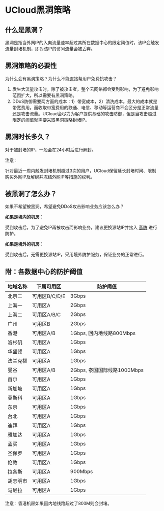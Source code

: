 

# UCloud黑洞策略

## 什么是黑洞？

黑洞是指当外网IP的入向流量速率超过其所在数据中心的限定阈值时，该IP会触发流量封堵机制，即对该IP的访问流量会被丢弃。

## 黑洞策略的必要性

为什么会有黑洞策略？为什么不能直接帮用户免费抗攻击？

1.  发生大流量攻击时，除了被攻击者，整个云网络都会受到影响，为了避免影响范围扩大，所以需要有黑洞策略。
2.  DDoS防御需要两方面的成本：1）带宽成本，2）清洗成本。最大的成本就是带宽费用，而收取带宽费用的联通、电信、移动等运营商不会区分是正常流量还是攻击流量。UCloud会尽力为客户提供基础的攻击防御，但是当攻击超过限定的阈值就需要采取黑洞策略封堵IP。

## 黑洞时长多久？

对于被封堵的IP，一般会在24小时后进行解封。

<wrap em>注意：

针对最近一周内触发封堵机制超过3次的用户，UCloud保留延长封堵时间、限制购买外网IP及解绑并冻结外网IP等措施的权利。</wrap>

## 被黑洞了怎么办？

如果不希望被黑洞，希望避免DDoS攻击影响业务应该怎么办？

**如果是境内的机房：**

受到攻击后，为了避免IP再被攻击而影响业务，建议更换源站IP并接入
[高防](/uantiddos/uads/README) 进行防护。

**如果是境外的机房：**

受到攻击后，无需更换源站IP，采用境外防护服务，保证业务的正常进行。

## 附：各数据中心的防护阈值

| 地域名称 | 下属可用区    | 防护阈值  |
| ---- | -------- | ----- |
| 北京二  | 可用区B/C/D/E | 3Gbps |
| 上海一  | 可用区A   | 2Gbps |
| 上海二  | 可用区A/B/C | 2Gbps |
| 广州   | 可用区B   | 2Gbps |
| 香港	| 可用区A/B |	1Gbps, 回内地线路800Mbps|
| 洛杉矶	| 可用区A |	1Gbps|
| 华盛顿	| 可用区A |	1Gbps|
| 法兰克福|	可用区A	|1Gbps|
| 曼谷	| 可用区A/B |	2Gbps, 泰国国际线路1000Mbps|
| 首尔	| 可用区A |	1Gbps|
| 新加坡	| 可用区A | 1Gbps|
| 莫斯科	| 可用区A |	1Gbps|
| 东京	| 可用区A |	1Gbps|
| 台北	| 可用区A |	1Gbps|
| 迪拜	| 可用区A |	1Gbps|
| 雅加达	| 可用区A |	1Gbps|
| 孟买	| 可用区A |	1Gbps|
| 圣保罗	| 可用区A |	1Gbps|
| 伦敦	| 可用区A|	1Gbps |
| 拉各斯	| 可用区A |	900Mbps|
| 胡志明市	| 可用区A |	1Gbps|
| 马尼拉	| 可用区A |	1Gbps |

<wrap em>注意：香港机房如果回内地线路超过了800M则会封堵。</wrap>
